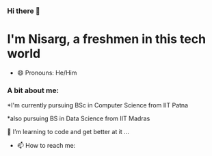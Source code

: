### Hi there 👋

 # I'm Nisarg, a freshmen in this tech world
- 😄 Pronouns: He/Him
 ### A bit about me: 
 *I'm currently pursuing BSc in Computer Science from IIT Patna
 
 *also pursuing BS in Data Science from IIT Madras
 
 🌱 I’m learning to code and get better at it ...

- 📫 How to reach me: 
